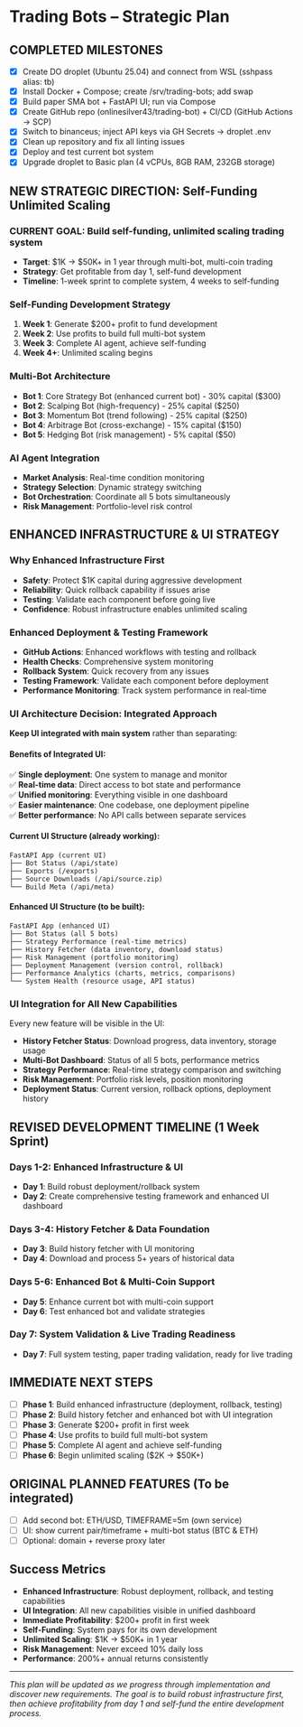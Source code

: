 # Trading Bots – Strategic Plan

## **COMPLETED MILESTONES**
- [x] Create DO droplet (Ubuntu 25.04) and connect from WSL (sshpass alias: tb)
- [x] Install Docker + Compose; create /srv/trading-bots; add swap
- [x] Build paper SMA bot + FastAPI UI; run via Compose
- [x] Create GitHub repo (onlinesilver43/trading-bot) + CI/CD (GitHub Actions → SCP)
- [x] Switch to binanceus; inject API keys via GH Secrets → droplet .env
- [x] Clean up repository and fix all linting issues
- [x] Deploy and test current bot system
- [x] Upgrade droplet to Basic plan (4 vCPUs, 8GB RAM, 232GB storage)

## **NEW STRATEGIC DIRECTION: Self-Funding Unlimited Scaling**

### **CURRENT GOAL**: Build self-funding, unlimited scaling trading system
- **Target**: $1K → $50K+ in 1 year through multi-bot, multi-coin trading
- **Strategy**: Get profitable from day 1, self-fund development
- **Timeline**: 1-week sprint to complete system, 4 weeks to self-funding

### **Self-Funding Development Strategy**
1. **Week 1**: Generate $200+ profit to fund development
2. **Week 2**: Use profits to build full multi-bot system  
3. **Week 3**: Complete AI agent, achieve self-funding
4. **Week 4+**: Unlimited scaling begins

### **Multi-Bot Architecture**
- **Bot 1**: Core Strategy Bot (enhanced current bot) - 30% capital ($300)
- **Bot 2**: Scalping Bot (high-frequency) - 25% capital ($250)
- **Bot 3**: Momentum Bot (trend following) - 25% capital ($250)
- **Bot 4**: Arbitrage Bot (cross-exchange) - 15% capital ($150)
- **Bot 5**: Hedging Bot (risk management) - 5% capital ($50)

### **AI Agent Integration**
- **Market Analysis**: Real-time condition monitoring
- **Strategy Selection**: Dynamic strategy switching
- **Bot Orchestration**: Coordinate all 5 bots simultaneously
- **Risk Management**: Portfolio-level risk control

## **ENHANCED INFRASTRUCTURE & UI STRATEGY**

### **Why Enhanced Infrastructure First**
- **Safety**: Protect $1K capital during aggressive development
- **Reliability**: Quick rollback capability if issues arise
- **Testing**: Validate each component before going live
- **Confidence**: Robust infrastructure enables unlimited scaling

### **Enhanced Deployment & Testing Framework**
- **GitHub Actions**: Enhanced workflows with testing and rollback
- **Health Checks**: Comprehensive system monitoring
- **Rollback System**: Quick recovery from any issues
- **Testing Framework**: Validate each component before deployment
- **Performance Monitoring**: Track system performance in real-time

### **UI Architecture Decision: Integrated Approach**
**Keep UI integrated with main system** rather than separating:

#### **Benefits of Integrated UI**:
✅ **Single deployment**: One system to manage and monitor  
✅ **Real-time data**: Direct access to bot state and performance  
✅ **Unified monitoring**: Everything visible in one dashboard  
✅ **Easier maintenance**: One codebase, one deployment pipeline  
✅ **Better performance**: No API calls between separate services  

#### **Current UI Structure** (already working):
```
FastAPI App (current UI)
├── Bot Status (/api/state)
├── Exports (/exports)
├── Source Downloads (/api/source.zip)
└── Build Meta (/api/meta)
```

#### **Enhanced UI Structure** (to be built):
```
FastAPI App (enhanced UI)
├── Bot Status (all 5 bots)
├── Strategy Performance (real-time metrics)
├── History Fetcher (data inventory, download status)
├── Risk Management (portfolio monitoring)
├── Deployment Management (version control, rollback)
├── Performance Analytics (charts, metrics, comparisons)
└── System Health (resource usage, API status)
```

### **UI Integration for All New Capabilities**
Every new feature will be visible in the UI:
- **History Fetcher Status**: Download progress, data inventory, storage usage
- **Multi-Bot Dashboard**: Status of all 5 bots, performance metrics
- **Strategy Performance**: Real-time strategy comparison and switching
- **Risk Management**: Portfolio risk levels, position monitoring
- **Deployment Status**: Current version, rollback options, deployment history

## **REVISED DEVELOPMENT TIMELINE (1 Week Sprint)**

### **Days 1-2: Enhanced Infrastructure & UI**
- **Day 1**: Build robust deployment/rollback system
- **Day 2**: Create comprehensive testing framework and enhanced UI dashboard

### **Days 3-4: History Fetcher & Data Foundation**
- **Day 3**: Build history fetcher with UI monitoring
- **Day 4**: Download and process 5+ years of historical data

### **Days 5-6: Enhanced Bot & Multi-Coin Support**
- **Day 5**: Enhance current bot with multi-coin support
- **Day 6**: Test enhanced bot and validate strategies

### **Day 7: System Validation & Live Trading Readiness**
- **Day 7**: Full system testing, paper trading validation, ready for live trading

## **IMMEDIATE NEXT STEPS**
- [ ] **Phase 1**: Build enhanced infrastructure (deployment, rollback, testing)
- [ ] **Phase 2**: Build history fetcher and enhanced bot with UI integration
- [ ] **Phase 3**: Generate $200+ profit in first week
- [ ] **Phase 4**: Use profits to build full multi-bot system
- [ ] **Phase 5**: Complete AI agent and achieve self-funding
- [ ] **Phase 6**: Begin unlimited scaling ($2K → $50K+)

## **ORIGINAL PLANNED FEATURES (To be integrated)**
- [ ] Add second bot: ETH/USD, TIMEFRAME=5m (own service)
- [ ] UI: show current pair/timeframe + multi-bot status (BTC & ETH)
- [ ] Optional: domain + reverse proxy later

## **Success Metrics**
- **Enhanced Infrastructure**: Robust deployment, rollback, and testing capabilities
- **UI Integration**: All new capabilities visible in unified dashboard
- **Immediate Profitability**: $200+ profit in first week
- **Self-Funding**: System pays for its own development
- **Unlimited Scaling**: $1K → $50K+ in 1 year
- **Risk Management**: Never exceed 10% daily loss
- **Performance**: 200%+ annual returns consistently

---

*This plan will be updated as we progress through implementation and discover new requirements. The goal is to build robust infrastructure first, then achieve profitability from day 1 and self-fund the entire development process.*
